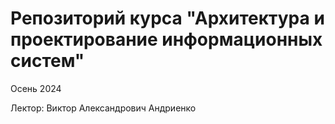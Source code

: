 # Репозиторий курса "Архитектура и проектирование информационных систем"
Осень 2024

Лектор: Виктор Александрович Андриенко

